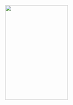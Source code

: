 <html>
  <body>
    <a href="README.md">
      <img src="https://pouch.jumpshare.com/preview/K6SgHFZxCVr7kMyg1A1yV8v3vU4p5rkvz--Tuz-LaWo4PeSyl_q5qjph-MUdcxRbNv4gvqofjDXy1MV3eXlt4UvXfpgXXLZItYSR9hADmkU" width=200 height=300>
    </a>
  </body>
</html>
